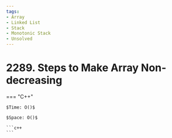 ```yaml
---
tags:
- Array
- Linked List
- Stack
- Monotonic Stack
- Unsolved
---
```



# 2289. Steps to Make Array Non-decreasing

=== "C++"

    $Time: O()$

    $Space: O()$

    ```c++
    ```